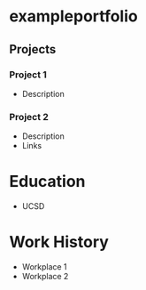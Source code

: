 # exampleportfolio

## Projects
### Project 1
- Description


### Project 2
- Description
- Links

# Education
- UCSD

# Work History
- Workplace 1
- Workplace 2
